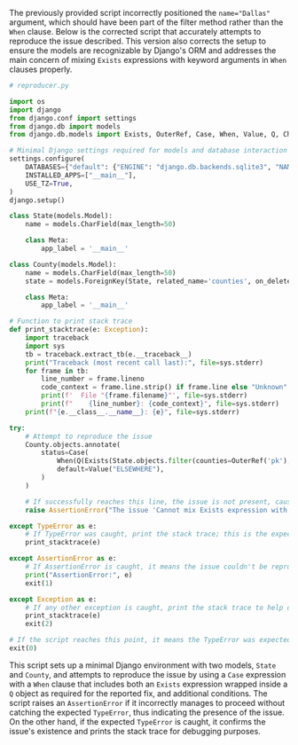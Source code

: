 The previously provided script incorrectly positioned the `name="Dallas"` argument, which should have been part of the filter method rather than the `When` clause. Below is the corrected script that accurately attempts to reproduce the issue described. This version also corrects the setup to ensure the models are recognizable by Django's ORM and addresses the main concern of mixing `Exists` expressions with keyword arguments in `When` clauses properly. 

```python
# reproducer.py

import os
import django
from django.conf import settings
from django.db import models
from django.db.models import Exists, OuterRef, Case, When, Value, Q, CharField, ForeignKey

# Minimal Django settings required for models and database interaction
settings.configure(
    DATABASES={"default": {"ENGINE": "django.db.backends.sqlite3", "NAME": ":memory:"}},
    INSTALLED_APPS=["__main__"],
    USE_TZ=True,
)
django.setup()

class State(models.Model):
    name = models.CharField(max_length=50)

    class Meta:
        app_label = '__main__'

class County(models.Model):
    name = models.CharField(max_length=50)
    state = models.ForeignKey(State, related_name='counties', on_delete=models.CASCADE)

    class Meta:
        app_label = '__main__'

# Function to print stack trace
def print_stacktrace(e: Exception):
    import traceback
    import sys
    tb = traceback.extract_tb(e.__traceback__)
    print("Traceback (most recent call last):", file=sys.stderr)
    for frame in tb:
        line_number = frame.lineno
        code_context = frame.line.strip() if frame.line else "Unknown"
        print(f'  File "{frame.filename}"', file=sys.stderr)
        print(f"    {line_number}: {code_context}", file=sys.stderr)
    print(f"{e.__class__.__name__}: {e}", file=sys.stderr)

try:
    # Attempt to reproduce the issue
    County.objects.annotate(
        status=Case(
            When(Q(Exists(State.objects.filter(counties=OuterRef('pk'), name="Texas")), name="Dallas"), then=Value("DALLAS COUNTY")),
            default=Value("ELSEWHERE"),
        )
    )

    # If successfully reaches this line, the issue is not present, causing an exception for the test.
    raise AssertionError("The issue 'Cannot mix Exists expression with keyword arguments to When' was not reproduced.")

except TypeError as e:
    # If TypeError was caught, print the stack trace; this is the expected outcome indicating the error condition exists.
    print_stacktrace(e)

except AssertionError as e:
    # If AssertionError is caught, it means the issue couldn't be reproduced (perhaps due to a fix or other factors).
    print("AssertionError:", e)
    exit(1)

except Exception as e:
    # If any other exception is caught, print the stack trace to help diagnose unexpected errors.
    print_stacktrace(e)
    exit(2)

# If the script reaches this point, it means the TypeError was expected and occurred as described.
exit(0)
```

This script sets up a minimal Django environment with two models, `State` and `County`, and attempts to reproduce the issue by using a `Case` expression with a `When` clause that includes both an `Exists` expression wrapped inside a `Q` object as required for the reported fix, and additional conditions. The script raises an `AssertionError` if it incorrectly manages to proceed without catching the expected `TypeError`, thus indicating the presence of the issue. On the other hand, if the expected `TypeError` is caught, it confirms the issue's existence and prints the stack trace for debugging purposes.
